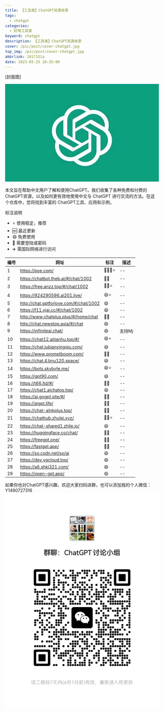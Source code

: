 ```yaml
---
title: 【工具类】ChatGPT资源收录
tags:
  - chatgpt
categories:
  - 好用工具类
keyword: chatgpt
description: 【工具类】ChatGPT资源收录
cover: /pic/post/cover-chatgpt.jpg
top_img: /pic/post/cover-chatgpt.jpg
abbrlink: 2817151a
date: 2023-05-25 10:35:00
---
```


[封面图]

![封面图](../pic/post/cover-chatgpt.jpg)

本文旨在帮助中文用户了解和使用ChatGPT。我们收集了各种免费和付费的ChatGPT资源，以及如何更有效地使用中文与 ChatGPT 进行交流的方法。在这个仓库中，您将找到丰富的 ChatGPT工具、应用和示例。

标注说明

* ⭐	使用稳定，推荐
* 🆕	最近更新
* 😄	免费使用
* 🔑	需要登陆或密码
* ✈️	需国际网络进行访问

| 编号     | 网址     | 标注     | 描述     |
| -------- | -------- | -------- | -------- |
| 1 | https://poe.com/ | 🛫🔑😄⭐ | -- |
| 2 | https://chatbot.theb.ai/#/chat/1002 | 🛫😄 | -- |
| 3 | https://free.anzz.top/#/chat/1002 | 🛫😄⭐ | -- |
| 4 | https://924290596.ai201.live/ | 😄⭐ | -- |
| 5 | http://chat.gptforlove.com/#/chat/1002 | 😄 | -- |
| 6 | https://f11.xjai.cc/#/chat/1002 | 😄 | -- |
| 7 | http://www.chatplus.plus/#/home/chat | 🛫😄 | -- |
| 8 | http://chat.newstop.asia/#/chat | 😄 | -- |
| 9 | https://infiniteai.chat/ | 😄 | 支持Mj |
| 10 | https://chat12.aitianhu.top/#/ | 😄⭐ | -- |
| 11 | https://chat.jubianxingqiu.com/ | 😄 | -- |
| 12 | https://www.promptboom.com/ | 🛫😄 | -- |
| 13 | https://chat.4.bnu120.space/ | 😄 | -- |
| 14 | https://bots.skybyte.me/ | 😄⭐ | -- |
| 15 | https://gpt90.com/ | 😄 | -- |
| 16 | https://t66.ltd/#/ | 🛫😄 | -- |
| 17 | https://chat1.aichatos.top/ | 😄 | -- |
| 18 | https://ai.gogpt.site/#/ | 🛫😄 | -- |
| 19 | https://aigpt.life/ | 🛫😄 | -- |
| 20 | https://chat-alnkplus.top/ | 🛫😄 | -- |
| 21 | https://chathub.zhulei.xyz/ | 🛫😄⭐ | -- |
| 22 | https://chat-shared1.zhile.io/ | 😄 | -- |
| 23 | https://huggingface.co/chat/ | 🛫😄 | -- |
| 24 | https://freegpt.one/ | 🛫😄 | -- |
| 25 | https://fastgpt.app/ | 🛫😄 | -- |
| 26 | https://so.csdn.net/so/ai | 😄 | -- |
| 27 | https://dev.yqcloud.top/ | 😄 | -- |
| 28 | https://a6.shkj321.com/ | 😄 | -- |
| 29 | https://open-gpt.app/ | 😄 | -- |


如果你也对ChatGPT感兴趣，欢迎大家扫码进群，也可以添加我的个人微信：Y1490727316
![微信群](../pic/post/wechat-chatgpt.jpg)